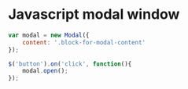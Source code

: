 # Javascript modal window

```js
var modal = new Modal({
	content: '.block-for-modal-content'
});

$('button').on('click', function(){
	modal.open();
});

```
